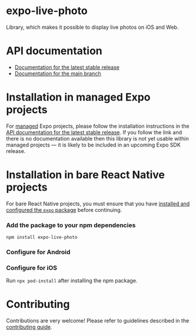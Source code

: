 # expo-live-photo

Library, which makes it possible to display live photos on iOS and Web.

# API documentation

- [Documentation for the latest stable release](https://docs.expo.dev/versions/latest/sdk/live-photo/)
- [Documentation for the main branch](https://docs.expo.dev/versions/unversioned/sdk/live-photo/)

# Installation in managed Expo projects

For [managed](https://docs.expo.dev/archive/managed-vs-bare/) Expo projects, please follow the installation instructions in the [API documentation for the latest stable release](#api-documentation). If you follow the link and there is no documentation available then this library is not yet usable within managed projects &mdash; it is likely to be included in an upcoming Expo SDK release.

# Installation in bare React Native projects

For bare React Native projects, you must ensure that you have [installed and configured the `expo` package](https://docs.expo.dev/bare/installing-expo-modules/) before continuing.

### Add the package to your npm dependencies

```
npm install expo-live-photo
```

### Configure for Android

### Configure for iOS

Run `npx pod-install` after installing the npm package.

# Contributing

Contributions are very welcome! Please refer to guidelines described in the [contributing guide]( https://github.com/expo/expo#contributing).
